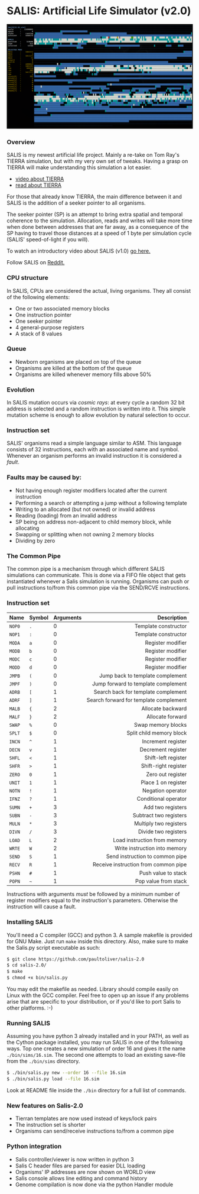 # SALIS: Artificial Life Simulator (v2.0)

![SALIS running simulation](sim.png)

### Overview
SALIS is my newest artificial life project. Mainly a re-take on Tom Ray's
TIERRA simulation, but with my very own set of tweaks. Having a grasp on TIERRA
will make understanding this simulation a lot easier.

- [video about TIERRA](https://www.youtube.com/watch?v=Wl5rRGVD0QI)
- [read about TIERRA](http://life.ou.edu/pubs/doc/index.html#What)

For those that already know TIERRA, the main difference between it and SALIS is
the addition of a seeker pointer to all organisms.

The seeker pointer (SP) is an attempt to bring extra spatial and temporal
coherence to the simulation. Allocation, reads and writes will take more time
when done between addresses that are far away, as a consequence of the SP
having to travel those distances at a speed of 1 byte per simulation cycle
(SALIS' speed-of-light if you will).

To watch an introductory video about SALIS (v1.0)
[go here.](https://www.youtube.com/watch?v=jCFmOCvy6po)

Follow SALIS on
[Reddit.](https://www.reddit.com/r/salis/)

### CPU structure
In SALIS, CPUs are considered the actual, living organisms. They all consist of
the following elements:
- One or two associated memory blocks
- One instruction pointer
- One seeker pointer
- 4 general-purpose registers
- A stack of 8 values

### Queue
- Newborn organisms are placed on top of the queue
- Organisms are killed at the bottom of the queue
- Organisms are killed whenever memory fills above 50%

### Evolution
In SALIS mutation occurs via *cosmic rays*: at every cycle a random 32 bit
address is selected and a random instruction is written into it. This simple
mutation scheme is enough to allow evolution by natural selection to occur.

### Instruction set
SALIS' organisms read a simple language similar to ASM. This language
consists of 32 instructions, each with an associated name and symbol. Whenever
an organism performs an invalid instruction it is considered a *fault*.

### Faults may be caused by:
- Not having enough register modifiers located after the current instruction
- Performing a search or attempting a jump without a following template
- Writing to an allocated (but not owned) or invalid address
- Reading (loading) from an invalid address
- SP being on address non-adjacent to child memory block, while allocating
- Swapping or splitting when not owning 2 memory blocks
- Dividing by zero

### The Common Pipe
The common pipe is a mechanism through which different SALIS simulations can
communicate. This is done via a FIFO file object that gets instantiated
whenever a Salis simulation is running. Organisms can push or pull instructions
to/from this common pipe via the SEND/RCVE instructions.

### Instruction set
|Name |Symbol |Arguments |Description |
|:------|:---|:----|-:|
|`NOP0` |`.` |0 |Template constructor |
|`NOP1` |`:` |0 |Template constructor |
|`MODA` |`a` |0 |Register modifier |
|`MODB` |`b` |0 |Register modifier |
|`MODC` |`c` |0 |Register modifier |
|`MODD` |`d` |0 |Register modifier |
|`JMPB` |`(` |0 |Jump back to template complement |
|`JMPF` |`)` |0 |Jump forward to template complement |
|`ADRB` |`[` |1 |Search back for template complement |
|`ADRF` |`]` |1 |Search forward for template complement |
|`MALB` |`{` |2 |Allocate backward |
|`MALF` |`}` |2 |Allocate forward |
|`SWAP` |`%` |0 |Swap memory blocks |
|`SPLT` |`$` |0 |Split child memory block |
|`INCN` |`^` |1 |Increment register |
|`DECN` |`v` |1 |Decrement register |
|`SHFL` |`<` |1 |Shift-left register |
|`SHFR` |`>` |1 |Shift-right register |
|`ZERO` |`0` |1 |Zero out register |
|`UNIT` |`1` |1 |Place 1 on register |
|`NOTN` |`!` |1 |Negation operator |
|`IFNZ` |`?` |1 |Conditional operator |
|`SUMN` |`+` |3 |Add two registers |
|`SUBN` |`-` |3 |Subtract two registers |
|`MULN` |`*` |3 |Multiply two registers |
|`DIVN` |`/` |3 |Divide two registers |
|`LOAD` |`L` |2 |Load instruction from memory |
|`WRTE` |`W` |2 |Write instruction into memory |
|`SEND` |`S` |1 |Send instruction to common pipe |
|`RECV` |`R` |1 |Receive instruction from common pipe |
|`PSHN` |`#` |1 |Push value to stack |
|`POPN` |`~` |1 |Pop value from stack |

Instructions with arguments *must* be followed by a minimum number of register
modifiers equal to the instruction's parameters. Otherwise the instruction will
cause a fault.

### Installing SALIS
You'll need a C compiler (GCC) and python 3. A sample makefile is provided
for GNU Make. Just run `make` inside this directory. Also, make sure to make
the Salis.py script executable as such:
```bash
$ git clone https://github.com/paultoliver/salis-2.0
$ cd salis-2.0/
$ make
$ chmod +x bin/salis.py
```

You may edit the makefile as needed. Library should compile easily on Linux
with the GCC compiler. Feel free to open up an issue if any problems arise that
are specific to your distribution, or if you'd like to port Salis to other
platforms. :-)

### Running SALIS
Assuming you have python 3 already installed and in your PATH, as well as the
Cython package installed, you may run SALIS in one of the following ways. Top
one creates a new simulation of order 16 and gives it the name
`./bin/sims/16.sim`. The second one attempts to load an existing save-file from
the `./bin/sims` directory.
```bash
$ ./bin/salis.py new --order 16 --file 16.sim
$ ./bin/salis.py load --file 16.sim
```

Look at README file inside the `./bin` directory for a full list of commands.

### New features on Salis-2.0
- Tierran templates are now used instead of keys/lock pairs
- The instruction set is shorter
- Organisms can send/receive instructions to/from a common pipe

### Python integration
- Salis controller/viewer is now written in python 3
- Salis C header files are parsed for easier DLL loading
- Organisms' IP addresses are now shown on WORLD view
- Salis console allows line editing and command history
- Genome compilation is now done via the python Handler module
